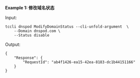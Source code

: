 **Example 1: 修改域名状态**

 

Input: 

```
tccli dnspod ModifyDomainStatus --cli-unfold-argument  \
    --Domain dnspod.com \
    --Status disable
```

Output: 
```
{
    "Response": {
        "RequestId": "ab4f1426-ea15-42ea-8183-dc1b44151166"
    }
}
```

